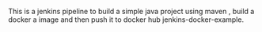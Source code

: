 This is a jenkins pipeline to build a simple java project using maven , build a docker a image and then push it to docker hub jenkins-docker-example.
